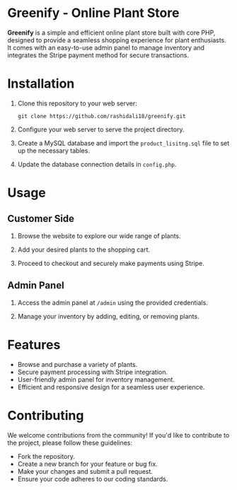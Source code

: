 # Greenify - Online Plant Store

**Greenify** is a simple and efficient online plant store built with core PHP, designed to provide a seamless shopping experience for plant enthusiasts. It comes with an easy-to-use admin panel to manage inventory and integrates the Stripe payment method for secure transactions.

# Installation

1. Clone this repository to your web server:

   ```
   git clone https://github.com/rashidali18/greenify.git
   ```

2. Configure your web server to serve the project directory.

3. Create a MySQL database and import the `product_lisitng.sql` file to set up the necessary tables.

4. Update the database connection details in `config.php`.

# Usage

## Customer Side

1. Browse the website to explore our wide range of plants.

2. Add your desired plants to the shopping cart.

3. Proceed to checkout and securely make payments using Stripe.

## Admin Panel

1. Access the admin panel at `/admin` using the provided credentials.

2. Manage your inventory by adding, editing, or removing plants.

# Features

- Browse and purchase a variety of plants.
- Secure payment processing with Stripe integration.
- User-friendly admin panel for inventory management.
- Efficient and responsive design for a seamless user experience.

# Contributing

We welcome contributions from the community! If you'd like to contribute to the project, please follow these guidelines:

- Fork the repository.
- Create a new branch for your feature or bug fix.
- Make your changes and submit a pull request.
- Ensure your code adheres to our coding standards.
